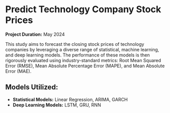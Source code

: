 # Predict Technology Company Stock Prices

**Project Duration:** May 2024

This study aims to forecast the closing stock prices of technology companies by leveraging a diverse range of statistical, machine learning, and deep learning models. The performance of these models is then rigorously evaluated using industry-standard metrics: Root Mean Squared Error (RMSE), Mean Absolute Percentage Error (MAPE), and Mean Absolute Error (MAE).

## Models Utilized:

* **Statistical Models:** Linear Regression, ARIMA, GARCH
* **Deep Learning Models:** LSTM, GRU, RNN
